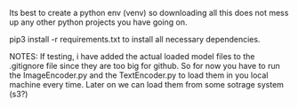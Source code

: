 Its best to create a python env (venv) so downloading all this does not mess up any other python projects you have going on. 

pip3 install -r requirements.txt
to install all necessary dependencies. 



NOTES: 
If testing, i have added the actual loaded model files to the .gitignore file since they are too big for github. So for now you have to run the ImageEncoder.py and the TextEncoder.py to load them in you local machine every time. Later on we can load them from some sotrage system (s3?)